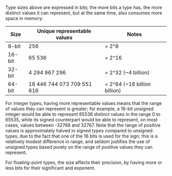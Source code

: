 Type sizes above are expressed in bits; the more bits a type has, the more distinct values it can represent, but at the same time, also consumes more space in memory:

| Size | Unique representable values | Notes |
|------|-----------------------------|-------|
| 8-bit | 256 | = 2^8 |
| 16-bit | 65 536 | = 2^16 |
| 32-bit | 4 294 967 296 | = 2^32 (~4 billion) |
| 64-bit | 18 446 744 073 709 551 616 | = 2^64 (~18 billion billion) |

For integer types, having more representable values means that the range of values they can represent is greater; for example, a 16-bit unsigned integer would be able to represent 65536 distinct values in the range 0 to 65535, while its signed counterpart would be able to represent, on most cases, values between -32768 and 32767. Note that the range of positive values is approximately halved in signed types compared to unsigned types, due to the fact that one of the 16 bits is used for the sign; this is a relatively modest difference in range, and seldom justifies the use of unsigned types based purely on the range of positive values they can represent.

For floating-point types, the size affects their precision, by having more or less bits for their significant and exponent.
